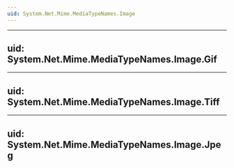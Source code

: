 ```yaml
---
uid: System.Net.Mime.MediaTypeNames.Image
---
```


---
uid: System.Net.Mime.MediaTypeNames.Image.Gif
---

---
uid: System.Net.Mime.MediaTypeNames.Image.Tiff
---

---
uid: System.Net.Mime.MediaTypeNames.Image.Jpeg
---
